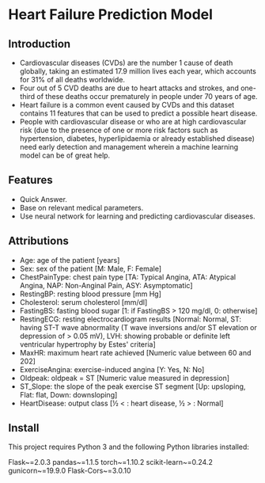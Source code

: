 # Heart Failure Prediction Model

## Introduction
- Cardiovascular diseases (CVDs) are the number 1 cause of death globally, taking an estimated 17.9 million lives each year, which accounts for 31% of all deaths worldwide. 
- Four out of 5 CVD deaths are due to heart attacks and strokes, and one-third of these deaths occur prematurely in people under 70 years of age. 
- Heart failure is a common event caused by CVDs and this dataset contains 11 features that can be used to predict a possible heart disease. 
- People with cardiovascular disease or who are at high cardiovascular risk (due to the presence of one or more risk factors such as hypertension, diabetes, hyperlipidaemia or already established disease) need early detection and management wherein a machine learning model can be of great help.


## Features

- Quick Answer. 
- Base on relevant medical parameters.
- Use neural network for learning and predicting cardiovascular diseases.

## Attributions

- Age: age of the patient [years]
- Sex: sex of the patient [M: Male, F: Female]
- ChestPainType: chest pain type [TA: Typical Angina, ATA: Atypical Angina, NAP: Non-Anginal Pain, ASY: Asymptomatic]
- RestingBP: resting blood pressure [mm Hg]
- Cholesterol: serum cholesterol [mm/dl]
- FastingBS: fasting blood sugar [1: if FastingBS > 120 mg/dl, 0: otherwise]
- RestingECG: resting electrocardiogram results [Normal: Normal, ST: having ST-T wave abnormality (T wave inversions and/or ST elevation or depression of > 0.05 mV), LVH: showing probable or definite left ventricular hypertrophy by Estes' criteria]
- MaxHR: maximum heart rate achieved [Numeric value between 60 and 202]
- ExerciseAngina: exercise-induced angina [Y: Yes, N: No]
- Oldpeak: oldpeak = ST [Numeric value measured in depression]
- ST_Slope: the slope of the peak exercise ST segment [Up: upsloping, Flat: flat, Down: downsloping]
- HeartDisease: output class [½  < : heart disease, ½ > : Normal]

## Install

This project requires Python 3 and the following Python libraries installed:

Flask~=2.0.3
pandas~=1.1.5
torch~=1.10.2
scikit-learn~=0.24.2
gunicorn~=19.9.0
Flask-Cors~=3.0.10


